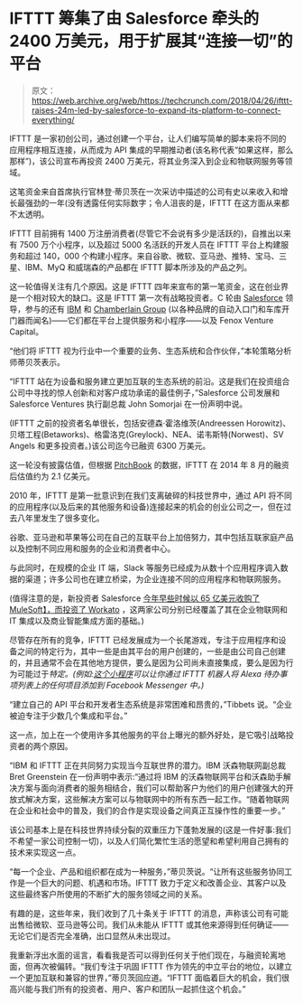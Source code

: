 # IFTTT 筹集了由 Salesforce 牵头的 2400 万美元，用于扩展其“连接一切”的平台

> 原文：<https://web.archive.org/web/https://techcrunch.com/2018/04/26/ifttt-raises-24m-led-by-salesforce-to-expand-its-platform-to-connect-everything/>

IFTTT 是一家初创公司，通过创建一个平台，让人们编写简单的脚本来将不同的应用程序相互连接，从而成为 API 集成的早期推动者(该名称代表“如果这样，那么那样”)，该公司宣布再投资 2400 万美元，将其业务深入到企业和物联网服务等领域。

这笔资金来自首席执行官林登·蒂贝茨在一次采访中描述的公司有史以来收入和增长最强劲的一年(没有透露任何实际数字；令人沮丧的是，IFTTT 在这方面从来都不太透明。

IFTTT 目前拥有 1400 万注册消费者(尽管它不会说有多少是活跃的)，自推出以来有 7500 万个小程序，以及超过 5000 名活跃的开发人员在 IFTTT 平台上构建服务和超过 140，000 个构建小程序。来自谷歌、微软、亚马逊、推特、宝马、三星、IBM、MyQ 和威瑞森的产品都在 IFTTT 脚本所涉及的产品之列。

这一轮值得关注有几个原因。这是 IFTTT 四年来宣布的第一笔资金，这在创业界是一个相对较大的缺口。这是 IFTTT 第一次有战略投资者。C 轮由 [Salesforce](https://web.archive.org/web/20221025222138/http://salesforce.com/) 领导，参与的还有 [IBM](https://web.archive.org/web/20221025222138/http://ibm.com/) 和 [Chamberlain Group](https://web.archive.org/web/20221025222138/http://chamberlaingroup.com/) (以各种品牌的自动入口门和车库开门器而闻名)——它们都在平台上提供服务和小程序——以及 Fenox Venture Capital。

“他们将 IFTTT 视为行业中一个重要的业务、生态系统和合作伙伴，”本轮策略分析师蒂贝茨表示。

“IFTTT 站在为设备和服务建立更加互联的生态系统的前沿。这是我们在投资组合公司中寻找的惊人创新和对客户成功承诺的最佳例子，”Salesforce 公司发展和 Salesforce Ventures 执行副总裁 John Somorjai 在一份声明中说。

(IFTTT 之前的投资者名单很长，包括安德森·霍洛维茨(Andreessen Horowitz)、贝塔工程(Betaworks)、格雷洛克(Greylock)、NEA、诺韦斯特(Norwest)、SV Angels 和更多投资者。)该公司迄今已融资 6300 万美元。

这一轮没有披露估值，但根据 [PitchBook](https://web.archive.org/web/20221025222138/https://my.pitchbook.com/profile/53580-25/company/profile#deal-history) 的数据，IFTTT 在 2014 年 8 月的融资后估值约为 2.1 亿美元。

2010 年，IFTTT 是第一批意识到在我们支离破碎的科技世界中，通过 API 将不同的应用程序(以及后来的其他服务和设备)连接起来的机会的创业公司之一，但在过去八年里发生了很多变化。

谷歌、亚马逊和苹果等公司在自己的互联平台上加倍努力，其中包括互联家庭产品以及控制不同应用和服务的企业和消费者中心。

与此同时，在规模的企业 IT 端，Slack 等服务已经成为从数十个应用程序调入数据的渠道；许多公司也在建立桥梁，为企业连接不同的应用程序和物联网服务。

(值得注意的是，新投资者 Salesforce [今年早些时候以 65 亿美元收购了 MuleSoft】，而](https://web.archive.org/web/20221025222138/https://techcrunch.com/2018/03/20/salesforce-is-buying-mulesoft-at-enterprise-value-of-6-5-billion/)[投资了 Workato](https://web.archive.org/web/20221025222138/https://techcrunch.com/2017/07/18/workflow-automation-startup-workato-announces-10m-series-a/) ，这两家公司分别已经覆盖了其在企业物联网和 IT 集成以及商业智能集成方面的基础。)

尽管存在所有的竞争，IFTTT 已经发展成为一个长尾游戏，专注于应用程序和设备之间的特定行为，其中一些是由其平台的用户创建的，一些是由公司自己创建的，并且通常不会在其他地方提供，要么是因为公司尚未直接集成，要么是因为行为可能过于*特定。(例如:[这个小程序](https://web.archive.org/web/20221025222138/https://ifttt.com/applets/zeS3zHq9-when-you-add-an-item-to-your-to-do-list-send-it-to-facebook-messenger)可以让你通过 IFTTT 机器人将 Alexa 待办事项列表上的任何项目添加到 Facebook Messenger 中。)*

“建立自己的 API 平台和开发者生态系统是非常困难和昂贵的，”Tibbets 说。“企业被迫专注于少数几个集成和平台。”

这一点，加上在一个使用许多其他服务的平台上曝光的额外好处，是它吸引战略投资者的两个原因。

“IBM 和 IFTTT 正在共同努力实现当今互联世界的潜力。IBM 沃森物联网副总裁 Bret Greenstein 在一份声明中表示:“通过将 IBM 的沃森物联网平台和沃森助手解决方案与面向消费者的服务相结合，我们可以帮助客户为他们的用户创建强大的开放式解决方案，这些解决方案可以与物联网中的所有东西一起工作。“随着物联网在企业和社会中的普及，我们的合作是实现设备之间真正互操作性的重要一步。”

该公司基本上是在科技世界持续分裂的双重压力下蓬勃发展的(这是一件好事:我们不希望一家公司控制一切)，以及人们简化繁忙生活的愿望和希望利用自己拥有的技术来实现这一点。

“每一个企业、产品和组织都在成为一种服务，”蒂贝茨说。“让所有这些服务协同工作是一个巨大的问题、机遇和市场。IFTTT 致力于定义和改善企业、其客户以及这些最终客户所使用的不断扩大的服务领域之间的关系。

有趣的是，这些年来，我们收到了几十条关于 IFTTT 的消息，声称该公司有可能出售给微软、亚马逊等公司。我们从未能从 IFTTT 或其他来源得到任何确证——无论它们是否完全准确，出口显然从未出现过。

我重新浮出水面的谣言，看看我是否可以得到任何关于他们现在，与融资轮离地面，但再次被偏转。“我们专注于巩固 IFTTT 作为领先的中立平台的地位，以建立一个更加互联和兼容的世界，”蒂贝茨回应道。“IFTTT 面临着巨大的机会，我们很高兴能与我们所有的投资者、用户、客户和团队一起抓住这个机会。”